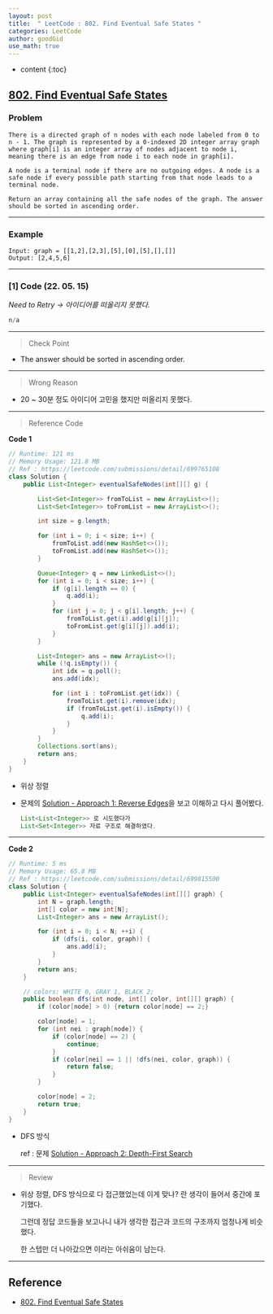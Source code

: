 ```yaml
---
layout: post
title:  " LeetCode : 802. Find Eventual Safe States "
categories: LeetCode
author: goodGid
use_math: true
---
```

* content
{:toc}

## [802. Find Eventual Safe States](https://leetcode.com/problems/find-eventual-safe-states)

### Problem

```
There is a directed graph of n nodes with each node labeled from 0 to n - 1. The graph is represented by a 0-indexed 2D integer array graph where graph[i] is an integer array of nodes adjacent to node i, meaning there is an edge from node i to each node in graph[i].

A node is a terminal node if there are no outgoing edges. A node is a safe node if every possible path starting from that node leads to a terminal node.

Return an array containing all the safe nodes of the graph. The answer should be sorted in ascending order.
```


---

### Example

```
Input: graph = [[1,2],[2,3],[5],[0],[5],[],[]]
Output: [2,4,5,6]
```

---

### [1] Code (22. 05. 15)

*Need to Retry -> 아이디어를 떠올리지 못했다.*

``` java
n/a
```

---

> Check Point

* The answer should be sorted in ascending order.

---

> Wrong Reason

* 20 ~ 30분 정도 아이디어 고민을 했지만 떠올리지 못했다.

---

> Reference Code

**Code 1**

``` java
// Runtime: 121 ms
// Memory Usage: 121.8 MB
// Ref : https://leetcode.com/submissions/detail/699765108
class Solution {
    public List<Integer> eventualSafeNodes(int[][] g) {

        List<Set<Integer>> fromToList = new ArrayList<>();
        List<Set<Integer>> toFromList = new ArrayList<>();

        int size = g.length;

        for (int i = 0; i < size; i++) {
            fromToList.add(new HashSet<>());
            toFromList.add(new HashSet<>());
        }

        Queue<Integer> q = new LinkedList<>();
        for (int i = 0; i < size; i++) {
            if (g[i].length == 0) {
                q.add(i);
            }
            for (int j = 0; j < g[i].length; j++) {
                fromToList.get(i).add(g[i][j]);
                toFromList.get(g[i][j]).add(i);
            }
        }

        List<Integer> ans = new ArrayList<>();
        while (!q.isEmpty()) {
            int idx = q.poll();
            ans.add(idx);

            for (int i : toFromList.get(idx)) {
                fromToList.get(i).remove(idx);
                if (fromToList.get(i).isEmpty()) {
                    q.add(i);
                }
            }
        }
        Collections.sort(ans);
        return ans;
    }
}
```

* 위상 정렬

* 문제의 [Solution - Approach 1: Reverse Edges](https://leetcode.com/problems/find-eventual-safe-states/solution/)을 보고 이해하고 다시 풀어봤다.

  ``` java
  List<List<Integer>> 로 시도했다가
  List<Set<Integer>> 자료 구조로 해결하였다.
  ```

---

**Code 2**

``` java
// Runtime: 5 ms
// Memory Usage: 65.8 MB
// Ref : https://leetcode.com/submissions/detail/699815500
class Solution {
    public List<Integer> eventualSafeNodes(int[][] graph) {
        int N = graph.length;
        int[] color = new int[N];
        List<Integer> ans = new ArrayList();

        for (int i = 0; i < N; ++i) {
            if (dfs(i, color, graph)) {
                ans.add(i);
            }
        }
        return ans;
    }

    // colors: WHITE 0, GRAY 1, BLACK 2;
    public boolean dfs(int node, int[] color, int[][] graph) {
        if (color[node] > 0) {return color[node] == 2;}

        color[node] = 1;
        for (int nei : graph[node]) {
            if (color[node] == 2) {
                continue;
            }
            if (color[nei] == 1 || !dfs(nei, color, graph)) {
                return false;
            }
        }

        color[node] = 2;
        return true;
    }
}
```

* DFS 방식

  ref : 문제 [Solution - Approach 2: Depth-First Search](https://leetcode.com/problems/find-eventual-safe-states/solution)

---

> Review

* 위상 정렬, DFS 방식으로 다 접근했었는데 이게 맞나? 란 생각이 들어서 중간에 포기했다.

  그런데 정답 코드들을 보고나니 내가 생각한 접근과 코드의 구조까지 엄청나게 비슷했다.

  한 스텝만 더 나아갔으면 이라는 아쉬움이 남는다.




---

## Reference

* [802. Find Eventual Safe States](https://leetcode.com/problems/find-eventual-safe-states)
